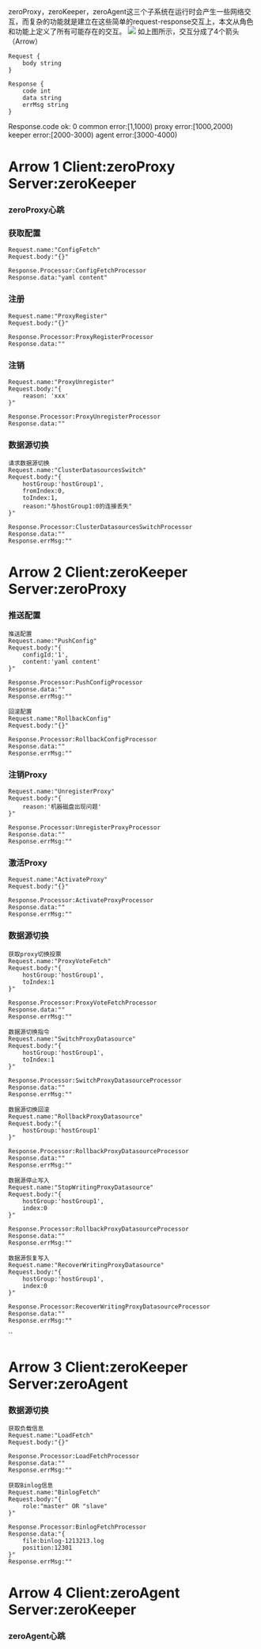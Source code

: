 zeroProxy，zeroKeeper，zeroAgent这三个子系统在运行时会产生一些网络交互，而复杂的功能就是建立在这些简单的request-response交互上，本文从角色和功能上定义了所有可能存在的交互。
![](https://ws2.sinaimg.cn/large/006tNc79ly1fnzkz7f50nj316e0cwgod.jpg)
如上图所示，交互分成了4个箭头（Arrow）

```
Request {
    body string
}

Response {
    code int
    data string
    errMsg string
}
```

Response.code
ok: 0
common error:[1,1000)
proxy error:[1000,2000)
keeper error:[2000-3000)
agent error:[3000-4000)

# Arrow 1 Client:zeroProxy Server:zeroKeeper
### zeroProxy心跳

### 获取配置
```
Request.name:"ConfigFetch"
Request.body:"{}"

Response.Processor:ConfigFetchProcessor
Response.data:"yaml content"
```

### 注册
```
Request.name:"ProxyRegister"
Request.body:"{}"

Response.Processor:ProxyRegisterProcessor
Response.data:""
```

### 注销
```
Request.name:"ProxyUnregister"
Request.body:"{
    reason: 'xxx'
}"

Response.Processor:ProxyUnregisterProcessor
Response.data:""
```

### 数据源切换
```
请求数据源切换
Request.name:"ClusterDatasourcesSwitch"
Request.body:"{
    hostGroup:'hostGroup1',
    fromIndex:0,
    toIndex:1,
    reason:"与hostGroup1:0的连接丢失"
}"

Response.Processor:ClusterDatasourcesSwitchProcessor
Response.data:""
Response.errMsg:""
```

# Arrow 2 Client:zeroKeeper Server:zeroProxy 
### 推送配置
```
推送配置
Request.name:"PushConfig"
Request.body:"{
    configId:'1',
    content:'yaml content'
}"

Response.Processor:PushConfigProcessor
Response.data:""
Response.errMsg:""
```

```
回滚配置
Request.name:"RollbackConfig"
Request.body:"{}"

Response.Processor:RollbackConfigProcessor
Response.data:""
Response.errMsg:""
```


### 注销Proxy
```
Request.name:"UnregisterProxy"
Request.body:"{
    reason:'机器磁盘出现问题'
}"

Response.Processor:UnregisterProxyProcessor
Response.data:""
Response.errMsg:""
```

### 激活Proxy
```
Request.name:"ActivateProxy"
Request.body:"{}"

Response.Processor:ActivateProxyProcessor
Response.data:""
Response.errMsg:""
```

### 数据源切换
```
获取proxy切换投票
Request.name:"ProxyVoteFetch"
Request.body:"{
    hostGroup:'hostGroup1',
    toIndex:1
}"

Response.Processor:ProxyVoteFetchProcessor
Response.data:""
Response.errMsg:""
```

```
数据源切换指令
Request.name:"SwitchProxyDatasource"
Request.body:"{
    hostGroup:'hostGroup1',
    toIndex:1
}"

Response.Processor:SwitchProxyDatasourceProcessor
Response.data:""
Response.errMsg:""
```

```
数据源切换回滚
Request.name:"RollbackProxyDatasource"
Request.body:"{
    hostGroup:'hostGroup1'
}"

Response.Processor:RollbackProxyDatasourceProcessor
Response.data:""
Response.errMsg:""
```

```
数据源停止写入
Request.name:"StopWritingProxyDatasource"
Request.body:"{
    hostGroup:'hostGroup1',
    index:0
}"

Response.Processor:RollbackProxyDatasourceProcessor
Response.data:""
Response.errMsg:""
```

```
数据源恢复写入
Request.name:"RecoverWritingProxyDatasource"
Request.body:"{
    hostGroup:'hostGroup1',
    index:0
}"

Response.Processor:RecoverWritingProxyDatasourceProcessor
Response.data:""
Response.errMsg:""
```

``
# Arrow 3 Client:zeroKeeper Server:zeroAgent
### 数据源切换
```
获取负载信息
Request.name:"LoadFetch"
Request.body:"{}"

Response.Processor:LoadFetchProcessor
Response.data:""
Response.errMsg:""
```

```
获取Binlog信息
Request.name:"BinlogFetch"
Request.body:"{
    role:"master" OR "slave"
}"

Response.Processor:BinlogFetchProcessor
Response.data:"{
    file:binlog-1213213.log
    position:12301
}"
Response.errMsg:""
```

# Arrow 4 Client:zeroAgent Server:zeroKeeper
### zeroAgent心跳

